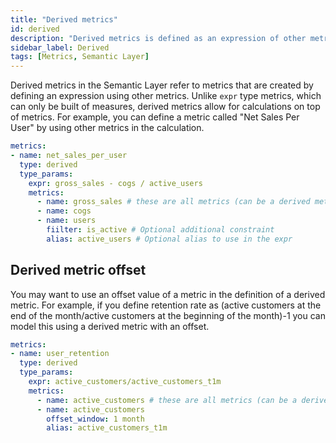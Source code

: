 ```yaml
---
title: "Derived metrics"
id: derived
description: "Derived metrics is defined as an expression of other metrics.."
sidebar_label: Derived
tags: [Metrics, Semantic Layer]
---
```


Derived metrics in the Semantic Layer refer to metrics that are created by defining an expression using other metrics. Unlike `expr` type metrics, which can only be built of measures, derived metrics allow for calculations on top of metrics. For example, you can define a metric called "Net Sales Per User" by using other metrics in the calculation.

```yaml
metrics:
- name: net_sales_per_user
  type: derived
  type_params:
    expr: gross_sales - cogs / active_users
    metrics:
      - name: gross_sales # these are all metrics (can be a derived metric, meaning building a derived metric with derived metrics)
      - name: cogs
      - name: users
        fiilter: is_active # Optional additional constraint
        alias: active_users # Optional alias to use in the expr
```

## Derived metric offset

You may want to use an offset value of a metric in the definition of a derived metric. For example, if you define retention rate as (active customers at the end of the month/active customers at the beginning of the month)-1 you can model this using a derived metric with an offset. 

```yaml
metrics:
- name: user_retention
  type: derived
  type_params:
    expr: active_customers/active_customers_t1m
    metrics:
      - name: active_customers # these are all metrics (can be a derived metric, meaning building a derived metric with derived metrics)
      - name: active_customers
        offset_window: 1 month
        alias: active_customers_t1m
